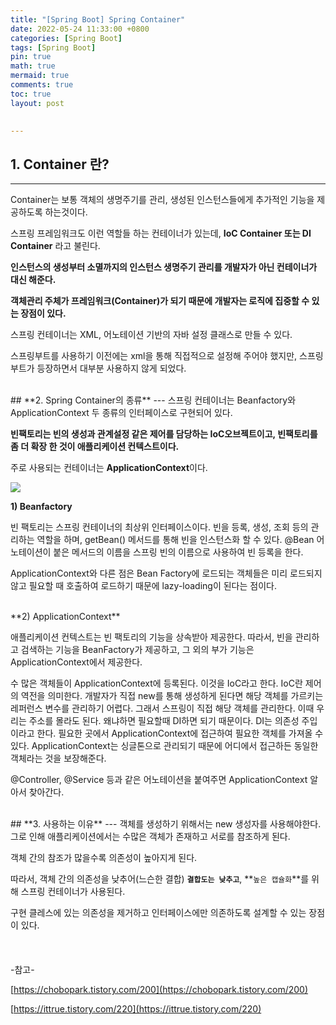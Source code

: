 ```yaml
---
title: "[Spring Boot] Spring Container"
date: 2022-05-24 11:33:00 +0800
categories: [Spring Boot]
tags: [Spring Boot]
pin: true
math: true
mermaid: true
comments: true
toc: true
layout: post

  
---
```


## **1. Container 란?**
---
Container는 보통 객체의 생명주기를 관리, 생성된 인스턴스들에게 추가적인 기능을 제공하도록 하는것이다.

스프링 프레임워크도 이런 역할들 하는 컨테이너가 있는데, **IoC Container  또는  DI Container**  라고 불린다.

**인스턴스의 생성부터 소멸까지의 인스턴스 생명주기 관리를 개발자가 아닌 컨테이너가 대신 해준다.**

**객체관리 주체가 프레임워크(Container)가 되기 때문에 개발자는 로직에 집중할 수 있는 장점이 있다.**

스프링 컨테이너는 XML, 어노테이션 기반의 자바 설정 클래스로 만들 수 있다.

스프링부트를 사용하기 이전에는 xml을 통해 직접적으로 설정해 주어야 했지만, 스프링 부트가 등장하면서 대부분 사용하지 않게 되었다.

<br>
## **2. Spring Container의 종류**
---
스프링 컨테이너는 Beanfactory와 ApplicationContext 두 종류의 인터페이스로 구현되어 있다.

**빈팩토리는 빈의 생성과 관계설정 같은 제어를 담당하는 IoC오브젝트이고, 빈팩토리를 좀 더 확장 한 것이 애플리케이션 컨텍스트이다.**

주로 사용되는 컨테이너는  **ApplicationContext**이다.

![](https://blog.kakaocdn.net/dn/bpvJJS/btsoSl1rnjR/AItXr2RciunLtosrL3Peok/img.png)

**1) Beanfactory**

빈 팩토리는 스프링 컨테이너의 최상위 인터페이스이다. 빈을 등록, 생성, 조회 등의 관리하는 역할을 하며, getBean() 메서드를 통해 빈을 인스턴스화 할 수 있다. @Bean 어노테이션이 붙은 메서드의 이름을 스프링 빈의 이름으로 사용하여 빈 등록을 한다.

ApplicationContext와 다른 점은 Bean Factory에 로드되는 객체들은 미리 로드되지 않고 필요할 때 호출하여 로드하기 때문에 lazy-loading이 된다는 점이다.

<br>
**2) ApplicationContext**

애플리케이션 컨텍스트는 빈 팩토리의 기능을 상속받아 제공한다. 따라서, 빈을 관리하고 검색하는 기능을 BeanFactory가 제공하고, 그 외의 부가 기능은 ApplicationContext에서 제공한다.

수 많은 객체들이 ApplicationContext에 등록된다. 이것을 IoC라고 한다. IoC란 제어의 역전을 의미한다. 개발자가 직접 new를 통해 생성하게 된다면 해당 객체를 가르키는 레퍼런스 변수를 관리하기 어렵다. 그래서 스프링이 직접 해당 객체를 관리한다. 이때 우리는 주소를 몰라도 된다. 왜냐하면 필요할때 DI하면 되기 때문이다. DI는 의존성 주입이라고 한다. 필요한 곳에서 ApplicationContext에 접근하여 필요한 객체를 가져올 수 있다. ApplicationContext는 싱글톤으로 관리되기 때문에 어디에서 접근하든 동일한 객체라는 것을 보장해준다.

@Controller, @Service 등과 같은 어노테이션을 붙여주면 ApplicationContext 알아서 찾아간다.

<br>
## **3. 사용하는 이유**
---
객체를 생성하기 위해서는 new 생성자를 사용해야한다. 그로 인해 애플리케이션에서는 수많은 객체가 존재하고 서로를 참조하게 된다.

객체 간의 참조가 많을수록 의존성이 높아지게 된다.

따라서, 객체 간의 의존성을 낮추어(느슨한 결합) **`결합도는 낮추고`**,  **`높은 캡슐화`**를 위해 스프링 컨테이너가 사용된다.

구현 클레스에 있는 의존성을 제거하고 인터페이스에만 의존하도록 설계할 수 있는 장점이 있다.
<br>
<br>
<br>
<br>
-참고-

[https://chobopark.tistory.com/200](https://chobopark.tistory.com/200)

[https://ittrue.tistory.com/220](https://ittrue.tistory.com/220)
